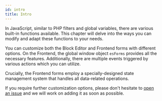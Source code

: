 ```yaml
---
id: intro
title: Intro
---
```


In JavaScript, similar to PHP filters and global variables, there are various built-in functions available. This chapter will delve into the ways you can modify and adapt these functions to your needs.

You can customize both the Block Editor and Frontend forms with different options. On the Frontend, the global window object `esForms` provides all the necessary features. Additionally, there are multiple events triggered by various actions which you can utilize.

Crucially, the Frontend forms employ a specially-designed state management system that handles all data-related operations.

If you require further customization options, please don't hesitate to [open an issue](https://github.com/infinum/eightshift-forms/issues/new/choose) and we will work on adding it as soon as possible.
